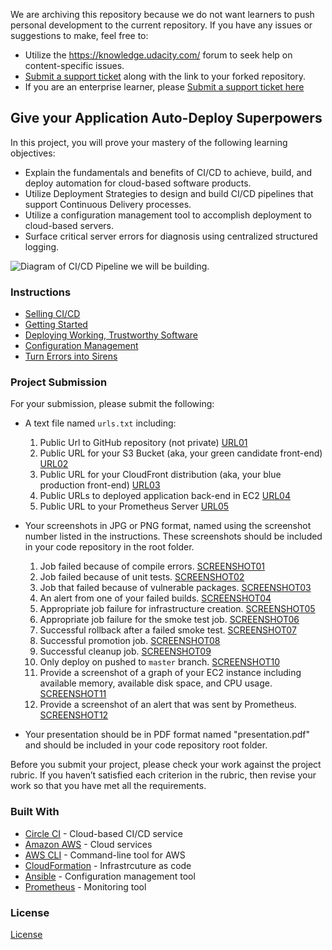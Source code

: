 We are archiving this repository because we do not want learners to push personal development to the current repository. If you have any issues or suggestions to make, feel free to:
- Utilize the https://knowledge.udacity.com/ forum to seek help on content-specific issues.
- [Submit a support ticket](https://udacity.zendesk.com/hc/en-us/requests/new) along with the link to your forked repository. 
- If you are an enterprise learner, please [Submit a support ticket here](https://udacityenterprise.zendesk.com/hc/en-us/requests/new?ticket_form_id=360000279131)

## Give your Application Auto-Deploy Superpowers

In this project, you will prove your mastery of the following learning objectives:

- Explain the fundamentals and benefits of CI/CD to achieve, build, and deploy automation for cloud-based software products.
- Utilize Deployment Strategies to design and build CI/CD pipelines that support Continuous Delivery processes.
- Utilize a configuration management tool to accomplish deployment to cloud-based servers.
- Surface critical server errors for diagnosis using centralized structured logging.

![Diagram of CI/CD Pipeline we will be building.](udapeople.png)

### Instructions

* [Selling CI/CD](instructions/0-selling-cicd.md)
* [Getting Started](instructions/1-getting-started.md)
* [Deploying Working, Trustworthy Software](instructions/2-deploying-trustworthy-code.md)
* [Configuration Management](instructions/3-configuration-management.md)
* [Turn Errors into Sirens](instructions/4-turn-errors-into-sirens.md)



### Project Submission

For your submission, please submit the following:

- A text file named `urls.txt` including:
  1. Public Url to GitHub repository (not private) [URL01](https://github.com/Trinhnt3027/udacity-devops-project3-CICD)
  1. Public URL for your S3 Bucket (aka, your green candidate front-end) [URL02](http://udapeople-c8746be.s3.amazonaws.com/index.html)
  1. Public URL for your CloudFront distribution (aka, your blue production front-end) [URL03](http://d2e4p47n71t7nd.cloudfront.net)
  1. Public URLs to deployed application back-end in EC2 [URL04](http://ec2-44-203-29-149.compute-1.amazonaws.com:3030)
  1. Public URL to your Prometheus Server [URL05](http://ec2-3-84-196-182.compute-1.amazonaws.com:9090/targets)
- Your screenshots in JPG or PNG format, named using the screenshot number listed in the instructions. These screenshots should be included in your code repository in the root folder.
  1. Job failed because of compile errors. [SCREENSHOT01](screenshots/SCR01_build_backend_failed.JPG)
  1. Job failed because of unit tests. [SCREENSHOT02](screenshots/SCR02_test_backend_failed.JPG)
  1. Job that failed because of vulnerable packages. [SCREENSHOT03](screenshots/SCR03_scan_backend_failed.JPG)
  1. An alert from one of your failed builds. [SCREENSHOT04](screenshots/SCR04_failed_alert.png)
  1. Appropriate job failure for infrastructure creation. [SCREENSHOT05](screenshots/SCR05_deploy_backend_fail.JPG)
  1. Appropriate job failure for the smoke test job. [SCREENSHOT06](screenshots/SCR06_smock_test_front_fail.JPG)
  1. Successful rollback after a failed smoke test. [SCREENSHOT07](screenshots/SCR07_rollback_success.JPG)
  1. Successful promotion job. [SCREENSHOT08](screenshots/SCR08_update_clountfront.JPG)
  1. Successful cleanup job. [SCREENSHOT09](screenshots/SCR09_cleanup_success.JPG)
  1. Only deploy on pushed to `master` branch. [SCREENSHOT10](screenshots/SCR10_build_dev-branch.JPG)
  1. Provide a screenshot of a graph of your EC2 instance including available memory, available disk space, and CPU usage. [SCREENSHOT11](screenshots/SCR11_prometheus_graph.png)
  1. Provide a screenshot of an alert that was sent by Prometheus. [SCREENSHOT12](screenshots/SCR12_alert_email.JPG)

- Your presentation should be in PDF format named "presentation.pdf" and should be included in your code repository root folder. 

Before you submit your project, please check your work against the project rubric. If you haven’t satisfied each criterion in the rubric, then revise your work so that you have met all the requirements. 

### Built With

- [Circle CI](www.circleci.com) - Cloud-based CI/CD service
- [Amazon AWS](https://aws.amazon.com/) - Cloud services
- [AWS CLI](https://aws.amazon.com/cli/) - Command-line tool for AWS
- [CloudFormation](https://aws.amazon.com/cloudformation/) - Infrastrcuture as code
- [Ansible](https://www.ansible.com/) - Configuration management tool
- [Prometheus](https://prometheus.io/) - Monitoring tool

### License

[License](LICENSE.md)
